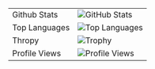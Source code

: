 |||
|:---|:---|
|Github Stats|![GitHub Stats](https://github-readme-stats-amber-beta-62.vercel.app/api?username=muhammadIdhamMaarif&count_private=true&show_icons=true&include_all_commits=true&theme=dracula)|
|Top Languages|![Top Languages](https://github-readme-stats-amber-beta-62.vercel.app/api/top-langs/?username=muhammadIdhamMaarif&theme=dracula&langs_count=10)|
|Thropy|![Trophy](https://github-profile-trophy.vercel.app/?username=muhammadIdhamMaarif&theme=dracula)|
|Profile Views|![Profile Views](https://komarev.com/ghpvc/?username=muhammadIdhamMaarif)|
